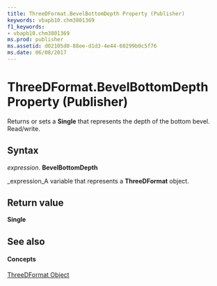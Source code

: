 ```yaml
---
title: ThreeDFormat.BevelBottomDepth Property (Publisher)
keywords: vbapb10.chm3801369
f1_keywords:
- vbapb10.chm3801369
ms.prod: publisher
ms.assetid: d02105d0-88ee-d1d3-4e44-60299b0c5f76
ms.date: 06/08/2017
---
```



# ThreeDFormat.BevelBottomDepth Property (Publisher)

Returns or sets a **Single** that represents the depth of the bottom bevel. Read/write.


## Syntax

 _expression_. **BevelBottomDepth**

 _expression_A variable that represents a **ThreeDFormat** object.


## Return value

 **Single**


## See also


#### Concepts


 [ThreeDFormat Object](threedformat-object-publisher.md)


